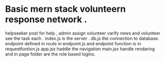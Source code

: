 ﻿# Basic mern stack volunteern response network .
 helpseeker post for help , admin assign volunteer varify news and volunteer see the task each .
 index.js is the server . db.js the connection to database. endpoint defined in route in endpoint.js and endpoint function is in requestfuntion.js
app.jsx haddle the navigation main.jsx handle rendaring and in page folder are the role based logins.


